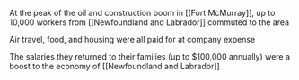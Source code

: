 At the peak of the oil and construction boom in [[Fort McMurray]], up to 10,000 workers from [[Newfoundland and Labrador]] commuted to the area

Air travel, food, and housing were all paid for at company expense

The salaries they returned to their families (up to $100,000 annually) were a boost to the economy of [[Newfoundland and Labrador]]

